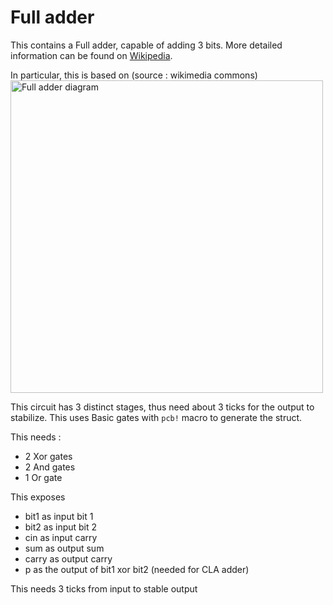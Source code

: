 # Full adder

This contains a Full adder, capable of adding 3 bits. More detailed information can be found on [Wikipedia](<https://en.wikipedia.org/wiki/Adder_(electronics)#Full_adder>).

In particular, this is based on (source : wikimedia commons)
<img src="https://upload.wikimedia.org/wikipedia/commons/6/69/Full-adder_logic_diagram.svg" alt="Full adder diagram" width="500"/>

This circuit has 3 distinct stages, thus need about 3 ticks for the output to stabilize. This uses Basic gates with `pcb!` macro to generate the struct.

This needs :

- 2 Xor gates
- 2 And gates
- 1 Or gate

This exposes

- bit1 as input bit 1
- bit2 as input bit 2
- cin as input carry
- sum as output sum
- carry as output carry
- p as the output of bit1 xor bit2 (needed for CLA adder)

This needs 3 ticks from input to stable output
